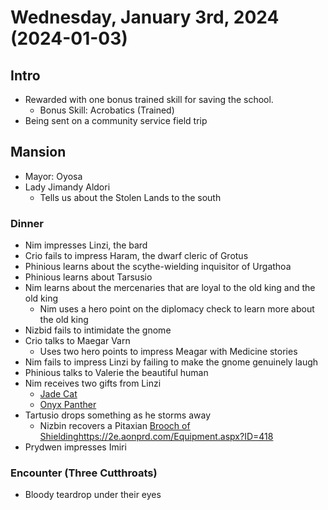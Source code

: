 # Wednesday, January 3rd, 2024 (2024-01-03)

## Intro

- Rewarded with one bonus trained skill for saving the school.
   - Bonus Skill: Acrobatics (Trained)
- Being sent on a community service field trip

## Mansion

- Mayor: Oyosa 
- Lady Jimandy Aldori
  - Tells us about the Stolen Lands to the south

### Dinner

- Nim impresses Linzi, the bard
- Crio fails to impress Haram, the dwarf cleric of Grotus
- Phinious learns about the scythe-wielding inquisitor of Urgathoa
- Phinious learns about Tarsusio
- Nim learns about the mercenaries that are loyal to the old king and the old king
  - Nim uses a hero point on the diplomacy check to learn more about the old king
- Nizbid fails to intimidate the gnome
- Crio talks to Maegar Varn
  - Uses two hero points to impress Meagar with Medicine stories
- Nim fails to impress Linzi by failing to make the gnome genuinely laugh
- Phinious talks to Valerie the beautiful human
- Nim receives two gifts from Linzi
  - [Jade Cat](https://2e.aonprd.com/Equipment.aspx?ID=223)
  - [Onyx Panther](https://2e.aonprd.com/Equipment.aspx?ID=229)
- Tartusio drops something as he storms away
  - Nizbin recovers a Pitaxian [Brooch of Shielding](https://2e.aonprd.com/Equipment.aspx?ID=418)https://2e.aonprd.com/Equipment.aspx?ID=418
- Prydwen impresses Imiri

### Encounter (Three Cutthroats)

- Bloody teardrop under their eyes
